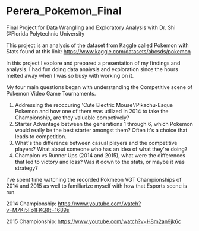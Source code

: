 # Perera_Pokemon_Final
Final Project for Data Wrangling and Exploratory Analysis with Dr. Shi
@Florida Polytechnic University 

This project is an analysis of the dataset from Kaggle called Pokemon with Stats found at this link: https://www.kaggle.com/datasets/abcsds/pokemon

In this project I explore and prepared a presentation of my findings and analysis. I had fun doing data analysis and exploration since the hours melted away when 
I was so busy with working on it. 

My four main questions began with understanding the Competitive scene of Pokemon Video Game Tournaments.
1) Addressing the reoccuring 'Cute Electric Mouse'/Pikachu-Esque Pokemon and how one of them was utilized in 2014 to take the Championship, are they valuable competively?
2) Starter Advantage between the generations 1 through 6, which Pokemon would really be the best starter amongst them? Often it's a choice that leads to competition.
3) What's the difference between casual players and the competitive players? What about someone who has an idea of what they're doing?
4) Champion vs Runner Ups (2014 and 2015), what were the differences that led to victory and loss? Was it down to the stats, or maybe it was strategy?

I've spent time watching the recorded Pokmeon VGT Championships of 2014 and 2015 as well to familiarize myself with how that Esports scene is run. 


2014 Championship: https://www.youtube.com/watch?v=M7Ki5Fo1FKQ&t=1689s

2015 Championship: https://www.youtube.com/watch?v=H8m2an9jk6c
